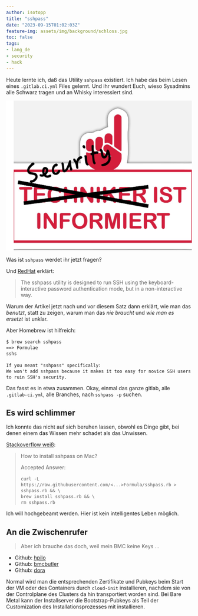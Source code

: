 ```yaml
---
author: isotopp
title: "sshpass"
date: "2023-09-15T01:02:03Z"
feature-img: assets/img/background/schloss.jpg
toc: false
tags:
- lang_de
- security
- hack
---
```


Heute lernte ich, daß das Utility `sshpass` existiert.
Ich habe das beim Lesen eines `.gitlab.ci.yml` Files gelernt.
Und ihr wundert Euch, wieso Sysadmins alle Schwarz tragen und an Whisky interessiert sind.

![](/uploads/2023/09/sshpass-01.png)

Was ist `sshpass` werdet ihr jetzt fragen?

Und 
[RedHat](https://www.redhat.com/sysadmin/ssh-automation-sshpass)
erklärt:
> The sshpass utility is designed to run SSH using the keyboard-interactive password authentication mode, 
> but in a non-interactive way.

Warum der Artikel jetzt nach und vor diesem Satz dann erklärt,
wie man das *benutzt*, statt zu zeigen, warum man das *nie braucht* und *wie man es ersetzt* ist unklar.

Aber Homebrew ist hilfreich:

```console
$ brew search sshpass
==> Formulae
sshs

If you meant "sshpass" specifically:
We won't add sshpass because it makes it too easy for novice SSH users to ruin SSH's security.
```

Das fasst es in etwa zusammen.
Okay, einmal das ganze gitlab, alle `.gitlab-ci.yml`, alle Branches, nach `sshpass -p` suchen.

## Es wird schlimmer

Ich konnte das nicht auf sich beruhen lassen, obwohl es Dinge gibt, bei denen einem das Wissen mehr schadet als das Unwissen.

[Stackoverflow weiß](https://stackoverflow.com/questions/32255660/how-to-install-sshpass-on-mac):
> How to install sshpass on Mac?
> 
> Accepted Answer:
> ```
> curl -L https://raw.githubusercontent.com/<...>Formula/sshpass.rb > sshpass.rb && \
> brew install sshpass.rb && \
> rm sshpass.rb
> ```

Ich will hochgebeamt werden. Hier ist kein intelligentes Leben möglich.

## An die Zwischenrufer

> Aber ich brauche das doch, weil mein BMC keine Keys ...

- Github: [hpilo](https://github.com/seveas/python-hpilo)
- Github: [bmcbutler](https://github.com/bmc-toolbox/bmcbutler)
- Github: [dora](https://github.com/bmc-toolbox/dora)

Normal wird man die entsprechenden Zertifikate und Pubkeys beim Start der VM oder des Containers durch `cloud-init` installieren,
nachdem sie von der Controlplane des Clusters da hin transportiert worden sind.
Bei Bare Metal kann der Installserver die Bootstrap-Pubkeys als Teil der Customization des Installationsprozesses mit installieren.
